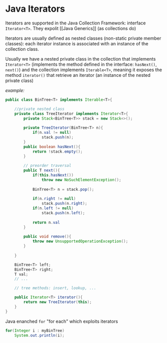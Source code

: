 # Java Iterators
Iterators are supported in the Java Collection Framework: interface `Iterator<T>`. 
They expolit [[Java Generics]] (as collections do)

Iterators are usually defined as nested classes (non-static private member classes): each iterator instance is associated with an instance of the collection class.

Usually we have a nested private class in the collection that implements `Iterator<T>` (implements the method defined in the interface: `hasNext()`, `next()`) and the collection implements `Iterable<T>`, meaning it exposes the method `iterator()` that retrieve an iterator (an instance of the nested private class)

*example:*
```java
public class BinTree<T> implements Iterable<T>{

	//private nested class
	private class TreeIterator implements Iterator<T>{
		private Stack<BinTree<T>> stack = new Stack<>();
		
		private TreeIterator(BinTree<T> n){
			if(n.val != null)
				stack.push(n);
		}
		public boolean hasNext(){
			return !stack.empty();
		}
		
		// preorder traversal
		public T next(){
			if(this.hasNext())
				throw new NoSuchElementException();	
			
			BinTree<T> n = stack.pop();
			
			if(n.right != null)
				stack.push(n.right);
			if(n.left != null)
				stack.push(n.left);		
					
			return n.val
		}
		
		public void remove(){
			throw new UnsupportedOperationException();
		}
	
	}

	BinTree<T> left;
	BinTree<T> right;
	T val;
	// ...

	// tree methods: insert, lookup, ...

	public Iterator<T> iterator(){
		return new TreeIterator(this);
	}
}
```

Java enanched `for` "for each" which exploits iterators
```java 
for(Integer i : myBinTree)
	System.out.println(i);
```
